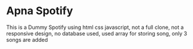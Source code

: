 # Apna Spotify
This is a Dummy Spotify using html css javascript, 
not a full clone,
not a responsive design,
no database used,
used array for storing song,
only 3 songs are added
